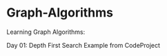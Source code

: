 # Graph-Algorithms

Learning Graph Algorithms:

Day 01: Depth First Search Example from CodeProject
